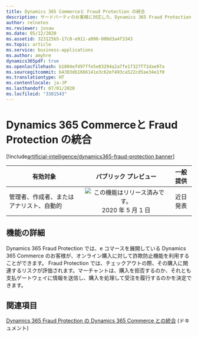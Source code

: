 ```yaml
---
title: Dynamics 365 Commerceと Fraud Protection の統合
description: サードパーティのお客様に対応した、Dynamics 365 Fraud Protection との Microsoft Dynamics 365 Commerce 統合です。
author: relnotes
ms.reviewer: josaw
ms.date: 05/12/2020
ms.assetid: 323125b5-17c8-e911-a996-000d3a4f3343
ms.topic: article
ms.service: business-applications
ms.author: amyhre
dynamics365pdf: true
ms.openlocfilehash: b1004ef497ffe5e03294a2a7fe1f327f71dae97a
ms.sourcegitcommit: b4383db1666141e3c62ef493ca522cd5ae34e1f0
ms.translationtype: HT
ms.contentlocale: ja-JP
ms.lasthandoff: 07/01/2020
ms.locfileid: "3381543"
---
```

# <a name="dynamics-365-commerce-integration-with-fraud-protection"></a>Dynamics 365 Commerceと Fraud Protection の統合
[!include[artificial-intelligence/dynamics365-fraud-protection banner](../includes/artificial-intelligence/dynamics365-fraud-protection.md)]

| 有効対象    |  パブリック プレビュー | 一般提供 | 
| ---------- | :----------: |:----------: |
|管理者、作成者、またはアナリスト、自動的|![この機能はリリース済みです。](/dynamics365-release-plan/media/green-checkmark.png "この機能はリリース済みです。") 2020 年 5 月 1 日| 近日発表|






## <a name="feature-details"></a>機能の詳細
<!--feature detail start -->
Dynamics 365 Fraud Protection では、e コマースを展開している Dynamics 365 Commerce のお客様が、オンライン購入に対して詐欺防止機能を利用することができます。 Fraud Protection では、チェックアウトの際、その購入に関連するリスクが評価されます。マーチャントは、購入を拒否するのか、それとも支払ゲートウェイに情報を送信し、購入を処理して受注を履行するのかを決定できます。
<!--feature detail end -->










## <a name="see-also"></a>関連項目

<!--docs start-->
[Dynamics 365 Fraud Protection の Dynamics 365 Commerce との統合](https://docs.microsoft.com/dynamics365/commerce/dev-itpro/dfp) (ドキュメント)
<!--docs end-->
